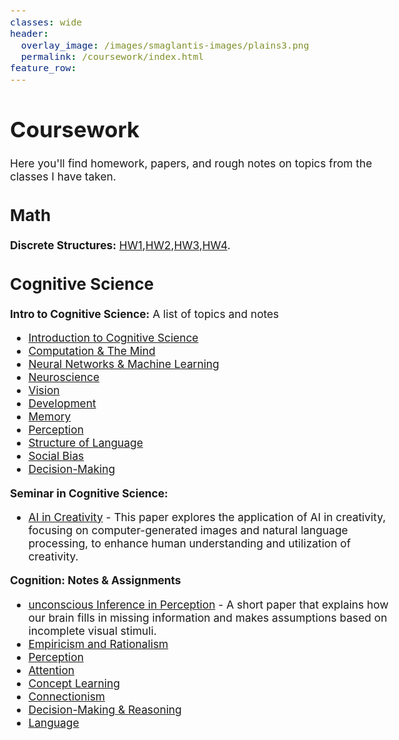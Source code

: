 ```yaml
---
classes: wide
header:
  overlay_image: /images/smaglantis-images/plains3.png
  permalink: /coursework/index.html
feature_row:
---
```


<style type="text/css">
  body{
  font-size: 13pt;
}
</style>

# Coursework 
Here you'll find homework, papers, and rough notes on topics from the classes I have taken. 

## Math
**Discrete Structures:** [HW1](\discreteMath\Discrete_I_HW_1.pdf),[HW2](\discreteMath\Discrete_I_HW_2.pdf),[HW3](\discreteMath\Discrete_I_HW_3.pdf),[HW4](\discreteMath\Discrete_I_HW_4.pdf).

## Cognitive Science
**Intro to Cognitive Science:** 
A list of topics and notes 
- [Introduction to Cognitive Science](\cog-sci-intro)
- [Computation & The Mind](\cog-sci-computation-mind)
- [Neural Networks & Machine Learning](\cog-sci-neural-networks)
- [Neuroscience](\introToCogSci\w5_neuroscience.pdf)
- [Vision](\introToCogSci\w6_vision.pdf)
- [Development](\introToCogSci\w7_development.pdf)
- [Memory](\introToCogSci\w8_memory.pdf)
- [Perception](\introToCogSci\w9_perception.pdf)
- [Structure of Language](\introToCogSci\w10_structure_of_language.pdf)
- [Social Bias](\introToCogSci\w11_social_bias.pdf)
- [Decision-Making](\introToCogSci\w12_decision_making.pdf)

**Seminar in Cognitive Science:**
- [AI in Creativity](\underSemCogSci\ai_in_creativity.pdf) - This paper explores the application of AI in creativity, focusing on computer-generated images and natural language processing, to enhance human understanding and utilization of creativity.

**Cognition: Notes & Assignments**
- [unconscious Inference in Perception](\cognition\assignment_1.pdf) - A short paper that explains how our brain fills in missing information and makes assumptions based on incomplete visual stimuli.
- [Empiricism and Rationalism](\cognition\empiricsm_and_rationalism.pdf)
- [Perception](\cognition\cog_perception.pdf)
- [Attention](\cognition\cog_attention.pdf)
- [Concept Learning](\cognition\cog_concept_learning.pdf)
- [Connectionism](\cognition\cog_connectionism.pdf)
- [Decision-Making & Reasoning](\cognition\cog_decision_making.pdf)
- [Language](\cognition\cog_language.pdf)





